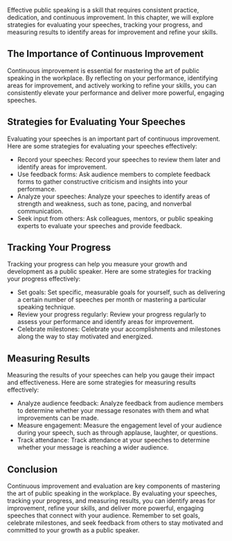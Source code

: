 
Effective public speaking is a skill that requires consistent practice, dedication, and continuous improvement. In this chapter, we will explore strategies for evaluating your speeches, tracking your progress, and measuring results to identify areas for improvement and refine your skills.

The Importance of Continuous Improvement
----------------------------------------

Continuous improvement is essential for mastering the art of public speaking in the workplace. By reflecting on your performance, identifying areas for improvement, and actively working to refine your skills, you can consistently elevate your performance and deliver more powerful, engaging speeches.

Strategies for Evaluating Your Speeches
---------------------------------------

Evaluating your speeches is an important part of continuous improvement. Here are some strategies for evaluating your speeches effectively:

* Record your speeches: Record your speeches to review them later and identify areas for improvement.
* Use feedback forms: Ask audience members to complete feedback forms to gather constructive criticism and insights into your performance.
* Analyze your speeches: Analyze your speeches to identify areas of strength and weakness, such as tone, pacing, and nonverbal communication.
* Seek input from others: Ask colleagues, mentors, or public speaking experts to evaluate your speeches and provide feedback.

Tracking Your Progress
----------------------

Tracking your progress can help you measure your growth and development as a public speaker. Here are some strategies for tracking your progress effectively:

* Set goals: Set specific, measurable goals for yourself, such as delivering a certain number of speeches per month or mastering a particular speaking technique.
* Review your progress regularly: Review your progress regularly to assess your performance and identify areas for improvement.
* Celebrate milestones: Celebrate your accomplishments and milestones along the way to stay motivated and energized.

Measuring Results
-----------------

Measuring the results of your speeches can help you gauge their impact and effectiveness. Here are some strategies for measuring results effectively:

* Analyze audience feedback: Analyze feedback from audience members to determine whether your message resonates with them and what improvements can be made.
* Measure engagement: Measure the engagement level of your audience during your speech, such as through applause, laughter, or questions.
* Track attendance: Track attendance at your speeches to determine whether your message is reaching a wider audience.

Conclusion
----------

Continuous improvement and evaluation are key components of mastering the art of public speaking in the workplace. By evaluating your speeches, tracking your progress, and measuring results, you can identify areas for improvement, refine your skills, and deliver more powerful, engaging speeches that connect with your audience. Remember to set goals, celebrate milestones, and seek feedback from others to stay motivated and committed to your growth as a public speaker.
